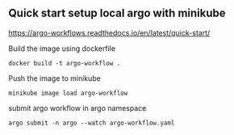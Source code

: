 Quick start setup local argo with minikube
-
https://argo-workflows.readthedocs.io/en/latest/quick-start/


Build the image using dockerfile

``
docker build -t argo-workflow .
``

Push the image to minikube

``
minikube image load argo-workflow
``

submit argo workflow in argo namespace

``
argo submit -n argo --watch argo-workflow.yaml
``
